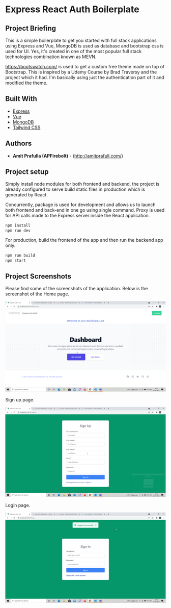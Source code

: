 # Express React Auth Boilerplate

## Project Briefing

This is a simple boilerplate to get you started with full stack applications using Express and Vue, MongoDB is used as database and bootstrap css is used for UI. Yes, it's created in one of the most popular full stack technologies combination known as MEVN. 

https://bootswatch.com/ is used to get a custom free theme made on top of Bootstrap. This is inspired by a Udemy Course by Brad Traversy and the project which it had. I'm basically using just the authentication part of it and modified the theme.


## Built With

* [Express](https://expressjs.com/)
* [Vue](https://reactjs.org/)
* [MongoDB](https://www.mongodb.com/)
* [Tailwind CSS](https://getbootstrap.com/)

## Authors

* **Amit Prafulla (APFirebolt)** - (http://amitprafull.com/)

## Project setup

Simply install node modules for both frontend and backend, the project is already configured to serve build static files in production which is generated by React.

Concurrently, package is used for development and allows us to launch both frontend and back-end in one go using single command. Proxy is used for API calls made to the Express server inside the React application.

```
npm install
npm run dev
```

For production, build the frontend of the app and then run the backend app only. 

```
npm run build
npm start
```

## Project Screenshots

Please find some of the screenshots of the application. Below is the screenshot of the Home page.

![alt text](./screenshots/dashboard.png)

Sign up page.

![alt text](./screenshots/register.png)

Login page.

![alt text](./screenshots/login.png)